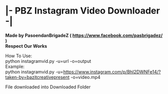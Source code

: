 # |- PBZ Instagram Video Downloader -|
<b>Made by PasoendanBrigadeZ ( https://www.facebook.com/pasbrigadez/ )<br/>
Respect Our Works</b>

How To Use:<br/>
  python instagramvid.py -u=url -o=output<br/>
Example:<br/>
  python instagramvid.py -u=https://www.instagram.com/p/BhI2DWNFe14/?taken-by=bazitcreativepresent -o=video.mp4
  
File downloaded into Downloaded Folder
